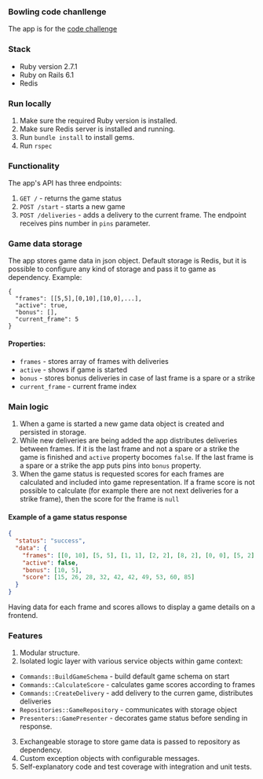 ### Bowling code chanllenge

The app is for the [code challenge](task.pdf)

### Stack

* Ruby version 2.7.1
* Ruby on Rails 6.1
* Redis 

### Run locally

1. Make sure the required Ruby version is installed.
2. Make sure Redis server is installed and running.
3. Run `bundle install` to install gems.
4. Run `rspec`

### Functionality

The app's API has three endpoints:

1. `GET /` - returns the game status
2. `POST /start` - starts a new game
3. `POST /deliveries` - adds a delivery to the current frame.
   The endpoint receives pins number in `pins` parameter.

### Game data storage 

The app stores game data in json object. Default storage is Redis, but it is
possible to configure any kind of storage and pass it to game as dependency.
Example:
```
{
  "frames": [[5,5],[0,10],[10,0],...],
  "active": true,
  "bonus": [],
  "current_frame": 5
}
```

#### Properties:

- `frames` - stores array of frames with deliveries
- `active` - shows if game is started
- `bonus` - stores bonus deliveries in case of last frame is a spare or a strike
- `current_frame` - current frame index 

### Main logic

1. When a game is started a new game data object is created and persisted in storage.
2. While new deliveries are being added the app distributes deliveries between frames.
If it is the last frame and not a spare or a strike the game is finished and `active`
   property bocomes `false`. If the last frame is a spare or a strike the app puts pins
   into `bonus` property.
3. When the game status is requested scores for each frames are calculated and included
into game representation. If a frame score is not possible to calculate (for example there
   are not next deliveries for a strike frame), then the score for the frame is `null`
   
#### Example of a game status response

```json
{
  "status": "success",
  "data": {
    "frames": [[0, 10], [5, 5], [1, 1], [2, 2], [8, 2], [0, 0], [5, 2], [4, 0], [6, 1], [10, 0]],
    "active": false,
    "bonus": [10, 5],
    "score": [15, 26, 28, 32, 42, 42, 49, 53, 60, 85]
  }
}
```

Having data for each frame and scores allows to display a game details on a frontend.

### Features

1. Modular structure. 
2. Isolated logic layer with various service objects within game context:
- `Commands::BuildGameSchema` - build default game schema on start
- `Commands::CalculateScore` - calculates game scores according to frames
- `Commands::CreateDelivery` - add delivery to the curren game, distributes deliveries
- `Repositories::GameRepository` - communicates with storage object
- `Presenters::GamePresenter` - decorates game status before sending in response.
3. Exchangeable storage to store game data is passed to repository as dependency.
4. Custom exception objects with configurable messages.
5. Self-explanatory code and test coverage with integration and unit tests.

